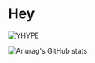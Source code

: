 # Hey
![YHYPE](https://hit.yhype.me/github/profile?user_id=77117781)

![Anurag's GitHub stats](https://github-readme-stats.vercel.app/api?username=plushb9rry&show_icons=true&theme=radical)
